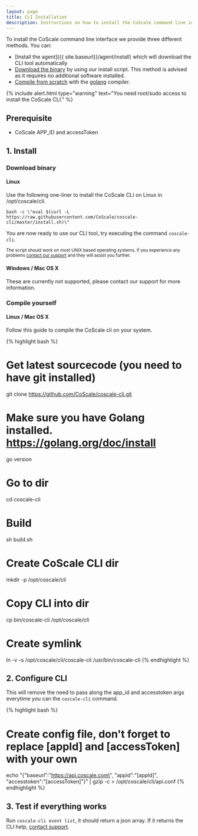 ```yaml
---
layout: page
title: CLI Installation
description: Instructions on how to install the CoScale command line interface.
---
```


To install the CoScale command line interface we provide three different methods. You can:

* [Install the agent]({{ site.baseurl}}/agent/install) which will download the CLI tool automatically
* [Download the binary](#download-binary) by using our install script. This method is advised as it requires no additional software installed.
* [Compile from scratch](#compile-yourself) with the <a href="https://golang.org/" target="_BLANK">golang</a> compiler.

{% include alert.html type="warning" text="You need root/sudo access to install the CoScale CLI." %}

## Prerequisite

* CoScale APP_ID and accessToken

## 1. Install

### Download binary

#### Linux

Use the following one-liner to install the CoScale CLI on Linux in /opt/coscale/cli.

`bash -c \"eval $(curl -L https://raw.githubusercontent.com/CoScale/coscale-cli/master/install.sh)\"`

You are now ready to use our CLI tool, try executing the command `coscale-cli`.

<small>The script should work on most UNIX based operating systems, if you experience any problems <a href="mailto:support@coscale.com" class="js-support">contact our support</a> and they will assist you further.</small>


#### Windows / Mac OS X

These are currently not supported, please contact our support for more information.

### Compile yourself

#### Linux / Mac OS X

Follow this guide to compile the CoScale cli on your system.

{% highlight bash %}
# Get latest sourcecode (you need to have git installed)
git clone https://github.com/CoScale/coscale-cli.git

# Make sure you have Golang installed. https://golang.org/doc/install
go version

# Go to dir
cd coscale-cli

# Build
sh build.sh

# Create CoScale CLI dir
mkdir -p /opt/coscale/cli

# Copy CLI into dir
cp bin/coscale-cli /opt/coscale/cli

# Create symlink
ln -v -s /opt/coscale/cli/coscale-cli /usr/bin/coscale-cli
{% endhighlight %}

## 2. Configure CLI
This will remove the need to pass along the app_id and accesstoken args everytime you can the `coscale-cli` command.

{% highlight bash %}
# Create config file, don't forget to replace [appId] and [accessToken] with your own
echo "{\"baseurl\":\"https://api.coscale.com\", \"appid\":\"[appId]\", \"accesstoken\":\"[accessToken]\"}" | gzip -c > /opt/coscale/cli/api.conf
{% endhighlight %}

## 3. Test if everything works

Run `coscale-cli event list`, it should return a json array. If it returns the CLI help, <a href="mailto:info@coscale.com" class="js-support">contact support</a>.
